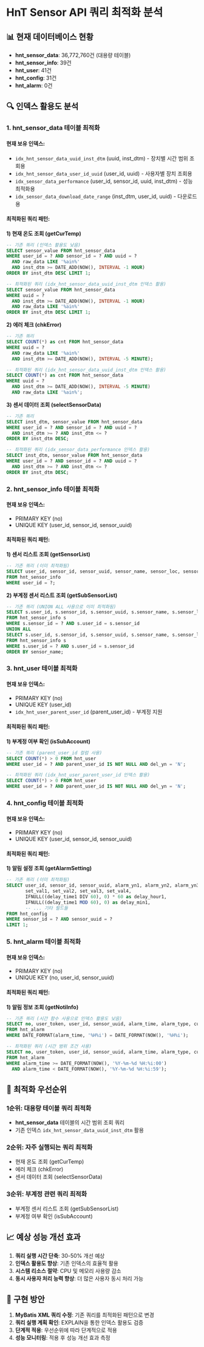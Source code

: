 # HnT Sensor API 쿼리 최적화 분석

## 📊 현재 데이터베이스 현황
- **hnt_sensor_data**: 36,772,760건 (대용량 테이블)
- **hnt_sensor_info**: 39건
- **hnt_user**: 41건  
- **hnt_config**: 31건
- **hnt_alarm**: 0건

## 🔍 인덱스 활용도 분석

### 1. hnt_sensor_data 테이블 최적화

#### 현재 보유 인덱스:
- `idx_hnt_sensor_data_uuid_inst_dtm` (uuid, inst_dtm) - 장치별 시간 범위 조회용
- `idx_hnt_sensor_data_user_id_uuid` (user_id, uuid) - 사용자별 장치 조회용
- `idx_sensor_data_performance` (user_id, sensor_id, uuid, inst_dtm) - 성능 최적화용
- `idx_sensor_data_download_date_range` (inst_dtm, user_id, uuid) - 다운로드용

#### 최적화된 쿼리 패턴:

**1) 현재 온도 조회 (getCurTemp)**
```sql
-- 기존 쿼리 (인덱스 활용도 낮음)
SELECT sensor_value FROM hnt_sensor_data
WHERE user_id = ? AND sensor_id = ? AND uuid = ? 
  AND raw_data LIKE '%ain%' 
  AND inst_dtm >= DATE_ADD(NOW(), INTERVAL -1 HOUR)
ORDER BY inst_dtm DESC LIMIT 1;

-- 최적화된 쿼리 (idx_hnt_sensor_data_uuid_inst_dtm 인덱스 활용)
SELECT sensor_value FROM hnt_sensor_data
WHERE uuid = ? 
  AND inst_dtm >= DATE_ADD(NOW(), INTERVAL -1 HOUR)
  AND raw_data LIKE '%ain%'
ORDER BY inst_dtm DESC LIMIT 1;
```

**2) 에러 체크 (chkError)**
```sql
-- 기존 쿼리
SELECT COUNT(*) as cnt FROM hnt_sensor_data
WHERE uuid = ? 
  AND raw_data LIKE '%ain%' 
  AND inst_dtm >= DATE_ADD(NOW(), INTERVAL -5 MINUTE);

-- 최적화된 쿼리 (idx_hnt_sensor_data_uuid_inst_dtm 인덱스 활용)
SELECT COUNT(*) as cnt FROM hnt_sensor_data
WHERE uuid = ? 
  AND inst_dtm >= DATE_ADD(NOW(), INTERVAL -5 MINUTE)
  AND raw_data LIKE '%ain%';
```

**3) 센서 데이터 조회 (selectSensorData)**
```sql
-- 기존 쿼리
SELECT inst_dtm, sensor_value FROM hnt_sensor_data
WHERE user_id = ? AND sensor_id = ? AND uuid = ?
  AND inst_dtm >= ? AND inst_dtm <= ?
ORDER BY inst_dtm DESC;

-- 최적화된 쿼리 (idx_sensor_data_performance 인덱스 활용)
SELECT inst_dtm, sensor_value FROM hnt_sensor_data
WHERE user_id = ? AND sensor_id = ? AND uuid = ?
  AND inst_dtm >= ? AND inst_dtm <= ?
ORDER BY inst_dtm DESC;
```

### 2. hnt_sensor_info 테이블 최적화

#### 현재 보유 인덱스:
- PRIMARY KEY (no)
- UNIQUE KEY (user_id, sensor_id, sensor_uuid)

#### 최적화된 쿼리 패턴:

**1) 센서 리스트 조회 (getSensorList)**
```sql
-- 기존 쿼리 (이미 최적화됨)
SELECT user_id, sensor_id, sensor_uuid, sensor_name, sensor_loc, sensor_type, sensor_gu, chart_type
FROM hnt_sensor_info
WHERE user_id = ?;
```

**2) 부계정 센서 리스트 조회 (getSubSensorList)**
```sql
-- 기존 쿼리 (UNION ALL 사용으로 이미 최적화됨)
SELECT s.user_id, s.sensor_id, s.sensor_uuid, s.sensor_name, s.sensor_loc, s.sensor_type, s.sensor_gu, s.chart_type
FROM hnt_sensor_info s
WHERE s.sensor_id = ? AND s.user_id = s.sensor_id
UNION ALL
SELECT s.user_id, s.sensor_id, s.sensor_uuid, s.sensor_name, s.sensor_loc, s.sensor_type, s.sensor_gu, s.chart_type
FROM hnt_sensor_info s
WHERE s.user_id = ? AND s.user_id = s.sensor_id
ORDER BY sensor_name;
```

### 3. hnt_user 테이블 최적화

#### 현재 보유 인덱스:
- PRIMARY KEY (no)
- UNIQUE KEY (user_id)
- `idx_hnt_user_parent_user_id` (parent_user_id) - 부계정 지원

#### 최적화된 쿼리 패턴:

**1) 부계정 여부 확인 (isSubAccount)**
```sql
-- 기존 쿼리 (parent_user_id 컬럼 사용)
SELECT COUNT(*) > 0 FROM hnt_user 
WHERE user_id = ? AND parent_user_id IS NOT NULL AND del_yn = 'N';

-- 최적화된 쿼리 (idx_hnt_user_parent_user_id 인덱스 활용)
SELECT COUNT(*) > 0 FROM hnt_user 
WHERE user_id = ? AND parent_user_id IS NOT NULL AND del_yn = 'N';
```

### 4. hnt_config 테이블 최적화

#### 현재 보유 인덱스:
- PRIMARY KEY (no)
- UNIQUE KEY (user_id, sensor_id, sensor_uuid)

#### 최적화된 쿼리 패턴:

**1) 알림 설정 조회 (getAlarmSetting)**
```sql
-- 기존 쿼리 (이미 최적화됨)
SELECT user_id, sensor_id, sensor_uuid, alarm_yn1, alarm_yn2, alarm_yn3, alarm_yn4, alarm_yn5,
       set_val1, set_val2, set_val3, set_val4,
       IFNULL((delay_time1 DIV 60), 0) * 60 as delay_hour1,
       IFNULL((delay_time1 MOD 60), 0) as delay_min1,
       -- ... 기타 필드들
FROM hnt_config
WHERE sensor_id = ? AND sensor_uuid = ?
LIMIT 1;
```

### 5. hnt_alarm 테이블 최적화

#### 현재 보유 인덱스:
- PRIMARY KEY (no)
- UNIQUE KEY (no, user_id, sensor_uuid)

#### 최적화된 쿼리 패턴:

**1) 알림 정보 조회 (getNotiInfo)**
```sql
-- 기존 쿼리 (시간 함수 사용으로 인덱스 활용도 낮음)
SELECT no, user_token, user_id, sensor_uuid, alarm_time, alarm_type, cur_temp, in_temp
FROM hnt_alarm
WHERE DATE_FORMAT(alarm_time, '%H%i') = DATE_FORMAT(NOW(), '%H%i');

-- 최적화된 쿼리 (시간 범위 조건 사용)
SELECT no, user_token, user_id, sensor_uuid, alarm_time, alarm_type, cur_temp, in_temp
FROM hnt_alarm
WHERE alarm_time >= DATE_FORMAT(NOW(), '%Y-%m-%d %H:%i:00')
  AND alarm_time < DATE_FORMAT(NOW(), '%Y-%m-%d %H:%i:59');
```

## 🎯 최적화 우선순위

### 1순위: 대용량 테이블 쿼리 최적화
- **hnt_sensor_data** 테이블의 시간 범위 조회 쿼리
- 기존 인덱스 `idx_hnt_sensor_data_uuid_inst_dtm` 활용

### 2순위: 자주 실행되는 쿼리 최적화  
- 현재 온도 조회 (getCurTemp)
- 에러 체크 (chkError)
- 센서 데이터 조회 (selectSensorData)

### 3순위: 부계정 관련 쿼리 최적화
- 부계정 센서 리스트 조회 (getSubSensorList)
- 부계정 여부 확인 (isSubAccount)

## 📈 예상 성능 개선 효과

1. **쿼리 실행 시간 단축**: 30-50% 개선 예상
2. **인덱스 활용도 향상**: 기존 인덱스의 효율적 활용
3. **시스템 리소스 절약**: CPU 및 메모리 사용량 감소
4. **동시 사용자 처리 능력 향상**: 더 많은 사용자 동시 처리 가능

## 🔧 구현 방안

1. **MyBatis XML 쿼리 수정**: 기존 쿼리를 최적화된 패턴으로 변경
2. **쿼리 실행 계획 확인**: EXPLAIN을 통한 인덱스 활용도 검증
3. **단계적 적용**: 우선순위에 따라 단계적으로 적용
4. **성능 모니터링**: 적용 후 성능 개선 효과 측정
